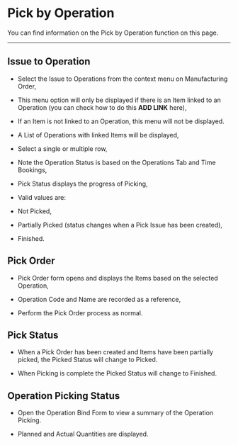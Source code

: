 # Pick by Operation

You can find information on the Pick by Operation function on this page.

---

## Issue to Operation

- Select the Issue to Operations from the context menu on Manufacturing Order,

- This menu option will only be displayed if there is an Item linked to an Operation (you can check how to do this **ADD LINK** here),

- If an Item is not linked to an Operation, this menu will not be displayed.

- A List of Operations with linked Items will be displayed,

- Select a single or multiple row,

- Note the Operation Status is based on the Operations Tab and Time Bookings,

- Pick Status displays the progress of Picking,

- Valid values are:

 - Not Picked,

 - Partially Picked (status changes when a Pick Issue has been created),

 - Finished.

## Pick Order

- Pick Order form opens and displays the Items based on the selected Operation,

- Operation Code and Name are recorded as a reference,

- Perform the Pick Order process as normal.

## Pick Status

- When a Pick Order has been created and Items have been partially picked, the Picked Status will change to Picked.

- When Picking is complete the Picked Status will change to Finished.

## Operation Picking Status

- Open the Operation Bind Form to view a summary of the Operation Picking.

- Planned and Actual Quantities are displayed.
